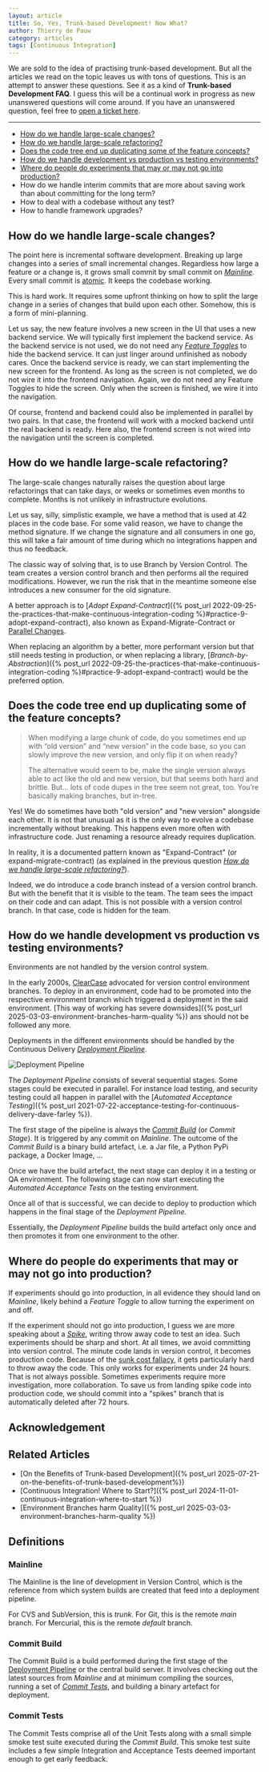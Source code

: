 ```yaml
---
layout: article
title: So, Yes, Trunk-based Development! Now What?
author: Thierry de Pauw
category: articles
tags: [Continuous Integration]
---
```


We are sold to the idea of practising trunk-based development. But all the articles we read on the topic leaves us with tons of questions. This is an attempt to answer these questions. See it as a kind of **Trunk-based Development FAQ**. I guess this will be a continual work in progress as new unanswered questions will come around. If you have an unanswered question, feel free to [open a ticket here](https://github.com/thinkinglabs/thinkinglabs.github.io/issues).

---

<!-- no toc -->
- [How do we handle large-scale changes?](#how-do-we-handle-large-scale-changes)
- [How do we handle large-scale refactoring?](#how-do-we-handle-large-scale-refactoring)
- [Does the code tree end up duplicating some of the feature concepts?](#does-the-code-tree-end-up-duplicating-some-of-the-feature-concepts)
- [How do we handle development vs production vs testing environments?](#how-do-we-handle-development-vs-production-vs-testing-environments)
- [Where do people do experiments that may or may not go into production?](#where-do-people-do-experiments-that-may-or-may-not-go-into-production)
- How do we handle interim commits that are more about saving work than about committing for the long term?
- How to deal with a codebase without any test?
- How to handle framework upgrades?

## How do we handle large-scale changes?

The point here is incremental software development. Breaking up large changes into a series of small incremental changes. Regardless how large a feature or a change is, it grows small commit by small commit on [*Mainline*](#mainline). Every small commit is [atomic](https://en.wikipedia.org/wiki/Atomic_commit). It keeps the codebase working.

This is hard work. It requires some upfront thinking on how to split the large change in a series of changes that build upon each other. Somehow, this is a form of mini-planning.

Let us say, the new feature involves a new screen in the UI that uses a new backend service. We will typically first implement the backend service. As the backend service is not used, we do not need any [*Feature Toggles*](https://martinfowler.com/articles/feature-toggles.html) to hide the backend service. It can just linger around unfinished as nobody cares. Once the backend service is ready, we can start implementing the new screen for the frontend. As long as the screen is not completed, we do not wire it into the frontend navigation. Again, we do not need any Feature Toggles to hide the screen. Only when the screen is finished, we wire it into the navigation.

Of course, frontend and backend could also be implemented in parallel by two pairs. In that case, the frontend will work with a mocked backend until the real backend is ready. Here also, the frontend screen is not wired into the navigation until the screen is completed.

## How do we handle large-scale refactoring?

The large-scale changes naturally raises the question about large refactorings that can take days, or weeks or sometimes even months to complete. Months is not unlikely in infrastructure evolutions.

Let us say, silly, simplistic example, we have a method that is used at 42 places in the code base. For some valid reason, we have to change the method signature.
If we change the signature and all consumers in one go, this will take a fair amount of time during which no integrations happen and thus no feedback.

The classic way of solving that, is to use Branch by Version Control. The team creates a version control branch and then performs all the required modifications. However, we run the risk that in the meantime someone else introduces a new consumer for the old signature.

A better approach is to [*Adopt Expand-Contract*]({% post_url 2022-09-25-the-practices-that-make-continuous-integration-coding %}#practice-9-adopt-expand-contract), also known as Expand-Migrate-Contract or [Parallel Changes](https://martinfowler.com/bliki/ParallelChange.html).

When replacing an algorithm by a better, more performant version but that still needs testing in production, or when replacing a library, [*Branch-by-Abstraction*]({% post_url 2022-09-25-the-practices-that-make-continuous-integration-coding %}#practice-9-adopt-expand-contract) would be the preferred option.

## Does the code tree end up duplicating some of the feature concepts?

> When modifying a large chunk of code, do you sometimes end up with “old version” and “new version” in the code base, so you can slowly improve the new version, and only flip it on when ready?
>
> The alternative would seem to be, make the single version always able to act like the old and new version, but that seems both hard and brittle. But… lots of code dupes in the tree seem not great, too. You’re basically making branches, but in-tree.

Yes! We do sometimes have both "old version" and "new version" alongside each other. It is not that unusual as it is the only way to evolve a codebase incrementally without breaking. This happens even more often with infrastructure code. Just renaming a resource already requires duplication.

In reality, it is a documented pattern known as "Expand-Contract" (or expand-migrate-contract) (as explained in the previous question [*How do we handle large-scale refactoring?*](#how-do-we-handle-large-scale-refactoring)).

Indeed, we do introduce a code branch instead of a version control branch. But with the benefit that it is visible to the team. The team sees the impact on their code and can adapt. This is not possible with a version control branch. In that case, code is hidden for the team.

## How do we handle development vs production vs testing environments?

Environments are not handled by the version control system.

In the early 2000s, [ClearCase](https://en.wikipedia.org/wiki/IBM_DevOps_Code_ClearCase) advocated for version control environment branches. To deploy in an environment, code had to be promoted into the respective environment branch which triggered a deployment in the said environment. [This way of working has severe downsides]({% post_url 2025-03-03-environment-branches-harm-quality %}) ans should not be followed any more.

Deployments in the different environments should be handled by the Continuous Delivery [*Deployment Pipeline*](https://continuousdelivery.com/implementing/patterns/#the-deployment-pipeline).

![Deployment Pipeline](/images/environment-branches-harm-quality/deployment-pipeline.jpg)

The *Deployment Pipeline* consists of several sequential stages. Some stages could be executed in parallel. For instance load testing, and security testing could all happen in parallel with the [*Automated Acceptance Testing*]({% post_url 2021-07-22-acceptance-testing-for-continuous-delivery-dave-farley %}). 

The first stage of the pipeline is always the [*Commit Build*](#commit-build) (or *Commit Stage*). It is triggered by any commit on *Mainline*. The outcome of the *Commit Build* is a binary build artefact, i.e. a Jar file, a Python PyPi package, a Docker Image, ...

Once we have the build artefact, the next stage can deploy it in a testing or QA environment. The following stage can now start executing the *Automated Acceptance Tests* on the testing environment.

Once all of that is successful, we can decide to deploy to production which happens in the final stage of the *Deployment Pipeline*.

Essentially, the *Deployment Pipeline* builds the build artefact only once and then promotes it from one environment to the other.

## Where do people do experiments that may or may not go into production?

If experiments should go into production, in all evidence they should land on *Mainline*, likely behind a *Feature Toggle* to allow turning the experiment on and off.

If the experiment should not go into production, I guess we are more speaking about a [*Spike*](http://www.extremeprogramming.org/rules/spike.html), writing throw away code to test an idea. Such experiments should be sharp and short. At all times, we avoid committing into version control. The minute code lands in version control, it becomes production code. Because of the [sunk cost fallacy](https://en.wikipedia.org/wiki/Sunk_cost#Fallacy_effect), it gets particularly hard to throw away the code. This only works for experiments under 24 hours. That is not always possible. Sometimes experiments require more investigation, more collaboration. To save us from landing spike code into production code, we should commit into a "spikes" branch that is automatically deleted after 72 hours.

## Acknowledgement

## Related Articles

- [On the Benefits of Trunk-based Development]({% post_url 2025-07-21-on-the-benefits-of-trunk-based-development%})
- [Continuous Integration! Where to Start?]({% post_url 2024-11-01-continuous-integration-where-to-start %})
- [Environment Branches harm Quality]({% post_url 2025-03-03-environment-branches-harm-quality %})

## Definitions

### Mainline

The Mainline is the line of development in Version Control, which is the reference from which system builds are created that feed into a deployment pipeline.

For CVS and SubVersion, this is *trunk*. For Git, this is the remote *main* branch. For Mercurial, this is the remote *default* branch.

### Commit Build

The Commit Build is a build performed during the first stage of the [Deployment Pipeline](https://continuousdelivery.com/implementing/patterns/#the-deployment-pipeline) or the central build server. It involves checking out the latest sources from *Mainline* and at minimum compiling the sources, running a set of [*Commit Tests*](#commit-tests), and building a binary artefact for deployment.

### Commit Tests

The Commit Tests comprise all of the Unit Tests along with a small simple smoke test suite executed during the *Commit Build*. This smoke test suite includes a few simple Integration and Acceptance Tests deemed important enough to get early feedback.
